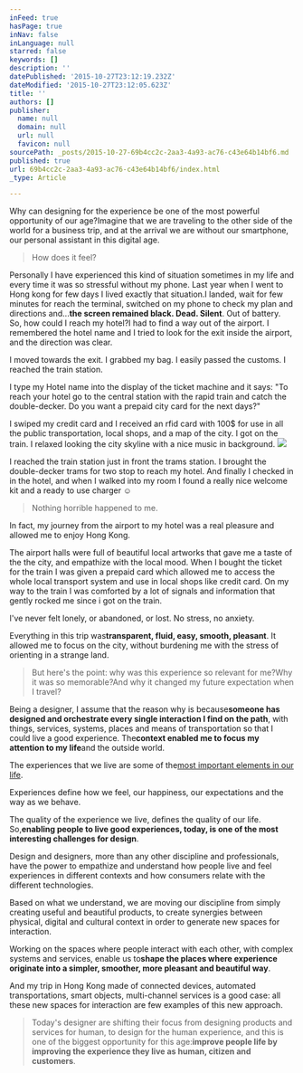 ```yaml
---
inFeed: true
hasPage: true
inNav: false
inLanguage: null
starred: false
keywords: []
description: ''
datePublished: '2015-10-27T23:12:19.232Z'
dateModified: '2015-10-27T23:12:05.623Z'
title: ''
authors: []
publisher:
  name: null
  domain: null
  url: null
  favicon: null
sourcePath: _posts/2015-10-27-69b4cc2c-2aa3-4a93-ac76-c43e64b14bf6.md
published: true
url: 69b4cc2c-2aa3-4a93-ac76-c43e64b14bf6/index.html
_type: Article

---
```

Why can designing for the experience be one of the most powerful opportunity of our age?Imagine that we are traveling to the other side of the world for a business trip, and at the arrival we are without our smartphone, our personal assistant in this digital age.

> How does it feel?

Personally I have experienced this kind of situation sometimes in my life and every time it was so stressful without my phone. Last year when I went to Hong kong for few days I lived exactly that situation.I landed, wait for few minutes for reach the terminal, switched on my phone to check my plan and directions and...**the screen remained black. Dead. Silent**. Out of battery. So, how could I reach my hotel?I had to find a way out of the airport. I remembered the hotel name and I tried to look for the exit inside the airport, and the direction was clear.

I moved towards the exit. I grabbed my bag. I easily passed the customs. I reached the train station.

I type my Hotel name into the display of the ticket machine and it says: "To reach your hotel go to the central station with the rapid train and catch the double-decker. Do you want a prepaid city card for the next days?"

I swiped my credit card and I received an rfid card with 100$ for use in all the public transportation, local shops, and a map of the city. I got on the train. I relaxed looking the city skyline with a nice music in background.
![](https://the-grid-user-content.s3-us-west-2.amazonaws.com/66858fc6-4e7b-4075-a6a0-801afecd1456.png)

I reached the train station just in front the trams station. I brought the double-decker trams for two stop to reach my hotel. And finally I checked in in the hotel, and when I walked into my room I found a really nice welcome kit and a ready to use charger ☺

> Nothing horrible happened to me.

In fact, my journey from the airport to my hotel was a real pleasure and allowed me to enjoy Hong Kong.

The airport halls were full of beautiful local artworks that gave me a taste of the the city, and empathize with the local mood. When I bought the ticket for the train I was given a prepaid card which allowed me to access the whole local transport system and use in local shops like credit card. On my way to the train I was comforted by a lot of signals and information that gently rocked me since i got on the train.

I've never felt lonely, or abandoned, or lost. No stress, no anxiety.

Everything in this trip was**transparent, fluid, easy, smooth, pleasant**. It allowed me to focus on the city, without burdening me with the stress of orienting in a strange land.

> But here's the point: why was this experience so relevant for me?Why it was so memorable?And why it changed my future expectation when I travel?

Being a designer, I assume that the reason why is because**someone has designed and orchestrate every single interaction I find on the path**, with things, services, systems, places and means of transportation so that I could live a good experience. The**context enabled me to focus my attention to my life**and the outside world.

The experiences that we live are some of the[most important elements in our life][0].

Experiences define how we feel, our happiness, our expectations and the way as we behave.

The quality of the experience we live, defines the quality of our life. So,**enabling people to live good experiences, today, is one of the most interesting challenges for design**.

Design and designers, more than any other discipline and professionals, have the power to empathize and understand how people live and feel experiences in different contexts and how consumers relate with the different technologies.

Based on what we understand, we are moving our discipline from simply creating useful and beautiful products, to create synergies between physical, digital and cultural context in order to generate new spaces for interaction.

Working on the spaces where people interact with each other, with complex systems and services, enable us to**shape the places where experience originate into a simpler, smoother, more pleasant and beautiful way**.

And my trip in Hong Kong made of connected devices, automated transportations, smart objects, multi-channel services is a good case: all these new spaces for interaction are few examples of this new approach.

> Today's designer are shifting their focus from designing products and services for human, to design for the human experience, and this is one of the biggest opportunity for this age:**improve people life by improving the experience they live as human, citizen and customers**.



[0]: http://www.ted.com/talks/daniel_kahneman_the_riddle_of_experience_vs_memory